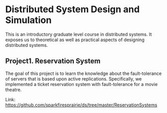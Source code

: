 # Distributed System Design and Simulation #

This is an introductory graduate level course in distributed systems. It exposes us to theoretical as well as practical aspects of designing distributed systems. 

## Project1. Reservation System ##

The goal of this project is to learn the knowledge about the fault-tolerance of servers that is based upon active replications. Specifically, we implemented a ticket reservation system with fault-tolerance for a movie theatre.

Link: https://github.com/sparkfiresprairie/ds/tree/master/ReservationSystems
